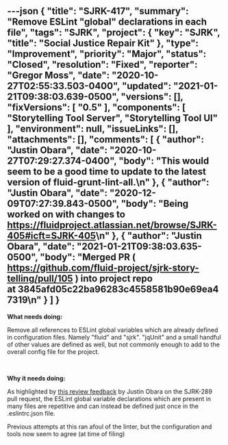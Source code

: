---json
{
  "title": "SJRK-417",
  "summary": "Remove ESLint \"global\" declarations in each file",
  "tags": "SJRK",
  "project": {
    "key": "SJRK",
    "title": "Social Justice Repair Kit"
  },
  "type": "Improvement",
  "priority": "Major",
  "status": "Closed",
  "resolution": "Fixed",
  "reporter": "Gregor Moss",
  "date": "2020-10-27T02:55:33.503-0400",
  "updated": "2021-01-21T09:38:03.639-0500",
  "versions": [],
  "fixVersions": [
    "0.5"
  ],
  "components": [
    "Storytelling Tool Server",
    "Storytelling Tool UI"
  ],
  "environment": null,
  "issueLinks": [],
  "attachments": [],
  "comments": [
    {
      "author": "Justin Obara",
      "date": "2020-10-27T07:29:27.374-0400",
      "body": "This would seem to be a good time to update to the latest version of fluid-grunt-lint-all.\n"
    },
    {
      "author": "Justin Obara",
      "date": "2020-12-09T07:27:39.843-0500",
      "body": "Being worked on with changes to <https://fluidproject.atlassian.net/browse/SJRK-405#icft=SJRK-405>\n"
    },
    {
      "author": "Justin Obara",
      "date": "2021-01-21T09:38:03.635-0500",
      "body": "Merged PR ( <https://github.com/fluid-project/sjrk-story-telling/pull/105> ) into project repo at 3845afd05c22ba96283c4558581b90e69ea47319\n"
    }
  ]
}
---
**What needs doing:**

Remove all references to ESLint global variables which are already defined in configuration files. Namely "fluid" and "sjrk". "jqUnit" and a small handful of other values are defined as well, but not commonly enough to add to the \
overall config file for the project.

 

**Why it needs doing:**

As highlighted by [this review feedback](https://github.com/fluid-project/sjrk-story-telling/pull/77#pullrequestreview-502386906) by Justin Obara on the SJRK-289 pull request, the ESLint global variable declarations which are present in many files are repetitive and can instead be defined just once in the .eslintrc.json file.

Previous attempts at this ran afoul of the linter, but the configuration and tools now seem to agree (at time of filing)

        